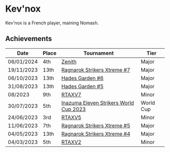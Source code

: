# Kev'nox

Kev'nox is a French player, maining Nomash.

## Achievements

|Date|Place|Tournament|Tier|
|-|-|-|-|
| 06/01/2024 | 4th | [Zenith](/inapedia/tournaments/misc/zenith.md) | Major |
| 19/11/2023 | 13th | [Ragnarok Strikers Xtreme #7](/inapedia/tournaments/ragna/ragnax7.md) | Major |
| 06/10/2023 | 13th | [Hades Garden #6](/inapedia/tournaments/hg/hg6.md) | Major |
| 31/08/2023 | 13th | [Hades Garden #5](/inapedia/tournaments/hg/hg5.md) | Major |
| 08/2023 | 9th | [RTAXV7](/inapedia/tournaments/rtaxv/rtaxv7.md) | Minor |
| 30/07/2023 | 5th | [Inazuma Eleven Strikers World Cup 2023](/inapedia/tournaments/worldcup23.md) | World Cup |
| 24/06/2023 | 3rd | [RTAXV5](/inapedia/tournaments/rtaxv/rtaxv5.md) | Minor |
| 11/06/2023 | 7th | [Ragnarok Strikers Xtreme #5](/inapedia/tournaments/ragna/ragnax5.md) | Major |
| 04/05/2023 | 13th | [Ragnarok Strikers Xtreme #4](/inapedia/tournaments/ragna/ragnax4.md) | Major |
| 04/03/2023 | 5th | [RTAXV2](/inapedia/tournaments/rtaxv/rtaxv2.md) | Minor |
